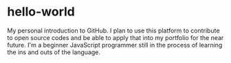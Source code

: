 # hello-world

My personal introduction to GitHub. I plan to use this platform to contribute to open source codes and be able to apply that into my portfolio for the near future.
I'm a beginner JavaScript programmer still in the process of learning the ins and outs of the language.
